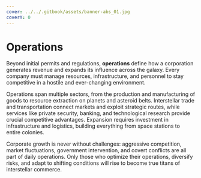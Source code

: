 ```yaml
---
cover: ../../.gitbook/assets/banner-abs_01.jpg
coverY: 0
---
```


# Operations

Beyond initial permits and regulations, **operations** define how a corporation generates revenue and expands its influence across the galaxy. Every company must manage resources, infrastructure, and personnel to stay competitive in a hostile and ever-changing environment.

Operations span multiple sectors, from the production and manufacturing of goods to resource extraction on planets and asteroid belts. Interstellar trade and transportation connect markets and exploit strategic routes, while services like private security, banking, and technological research provide crucial competitive advantages. Expansion requires investment in infrastructure and logistics, building everything from space stations to entire colonies.

Corporate growth is never without challenges: aggressive competition, market fluctuations, government intervention, and covert conflicts are all part of daily operations. Only those who optimize their operations, diversify risks, and adapt to shifting conditions will rise to become true titans of interstellar commerce.
